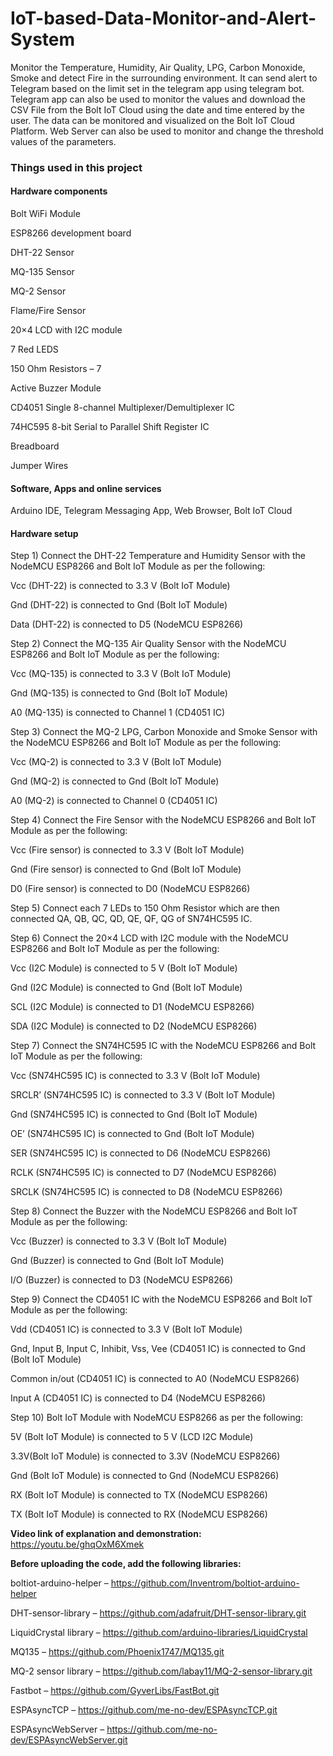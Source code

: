 # IoT-based-Data-Monitor-and-Alert-System
Monitor the Temperature, Humidity, Air Quality, LPG, Carbon Monoxide, Smoke and detect Fire in the surrounding environment. It can send alert to Telegram based on the limit set in the telegram app using telegram bot. Telegram app can also be used to monitor the values and download the CSV File from the Bolt IoT Cloud using the date and time entered by the user. The data can be monitored and visualized on the Bolt IoT Cloud Platform. Web Server can also be used to monitor and change the threshold values of the parameters.

<b><h3>Things used in this project</b></h3>

<h4><b>Hardware components</h4></b>

Bolt WiFi Module

ESP8266 development board

DHT-22 Sensor

MQ-135 Sensor

MQ-2 Sensor

Flame/Fire Sensor

20×4 LCD with I2C module

7 Red LEDS

150 Ohm Resistors – 7

Active Buzzer Module

CD4051 Single 8-channel Multiplexer/Demultiplexer IC

74HC595 8-bit Serial to Parallel Shift Register IC

Breadboard

Jumper Wires

<h4><b>Software, Apps and online services</h4></b>

Arduino IDE, Telegram Messaging App, Web Browser, Bolt IoT Cloud


<h4><b>Hardware setup</h4></b>

Step 1) Connect the DHT-22 Temperature and Humidity Sensor with the NodeMCU ESP8266 and Bolt IoT Module as per the following:

Vcc (DHT-22) is connected to 3.3 V (Bolt IoT Module)

Gnd (DHT-22) is connected to Gnd (Bolt IoT Module)

Data (DHT-22) is connected to D5 (NodeMCU ESP8266)

Step 2) Connect the MQ-135 Air Quality Sensor with the NodeMCU ESP8266 and Bolt IoT Module as per the following:

Vcc (MQ-135) is connected to 3.3 V (Bolt IoT Module)

Gnd (MQ-135) is connected to Gnd (Bolt IoT Module)

A0 (MQ-135) is connected to Channel 1 (CD4051 IC)

Step 3) Connect the MQ-2 LPG, Carbon Monoxide and Smoke Sensor with the NodeMCU ESP8266 and Bolt IoT Module as per the following:

Vcc (MQ-2) is connected to 3.3 V (Bolt IoT Module)

Gnd (MQ-2) is connected to Gnd (Bolt IoT Module)

A0 (MQ-2) is connected to Channel 0 (CD4051 IC)

Step 4) Connect the Fire Sensor with the NodeMCU ESP8266 and Bolt IoT Module as per the following:

Vcc (Fire sensor) is connected to 3.3 V (Bolt IoT Module)

Gnd (Fire sensor) is connected to Gnd (Bolt IoT Module)

D0 (Fire sensor) is connected to D0 (NodeMCU ESP8266)

Step 5) Connect each 7 LEDs to 150 Ohm Resistor which are then connected QA, QB, QC, QD, QE, QF, QG of SN74HC595 IC.

Step 6) Connect the 20×4 LCD with I2C module with the NodeMCU ESP8266 and Bolt IoT Module as per the following:

Vcc (I2C Module) is connected to 5 V (Bolt IoT Module)

Gnd (I2C Module) is connected to Gnd (Bolt IoT Module)

SCL (I2C Module) is connected to D1 (NodeMCU ESP8266)

SDA (I2C Module) is connected to D2 (NodeMCU ESP8266)

Step 7) Connect the SN74HC595 IC with the NodeMCU ESP8266 and Bolt IoT Module as per the following:

Vcc (SN74HC595 IC) is connected to 3.3 V (Bolt IoT Module)

SRCLR’ (SN74HC595 IC) is connected to 3.3 V (Bolt IoT Module)

Gnd (SN74HC595 IC) is connected to Gnd (Bolt IoT Module)

OE’ (SN74HC595 IC) is connected to Gnd (Bolt IoT Module)

SER (SN74HC595 IC) is connected to D6 (NodeMCU ESP8266)

RCLK (SN74HC595 IC) is connected to D7 (NodeMCU ESP8266)

SRCLK (SN74HC595 IC) is connected to D8 (NodeMCU ESP8266)

Step 8) Connect the Buzzer with the NodeMCU ESP8266 and Bolt IoT Module as per the following:

Vcc (Buzzer) is connected to 3.3 V (Bolt IoT Module)

Gnd (Buzzer) is connected to Gnd (Bolt IoT Module)

I/O (Buzzer) is connected to D3 (NodeMCU ESP8266)

Step 9) Connect the CD4051 IC with the NodeMCU ESP8266 and Bolt IoT Module as per the following:

Vdd (CD4051 IC) is connected to 3.3 V (Bolt IoT Module)

Gnd, Input B, Input C, Inhibit, Vss, Vee (CD4051 IC) is connected to Gnd (Bolt IoT Module)

Common in/out (CD4051 IC) is connected to A0 (NodeMCU ESP8266)

Input A (CD4051 IC) is connected to D4 (NodeMCU ESP8266)

Step 10) Bolt IoT Module with NodeMCU ESP8266 as per the following:

5V (Bolt IoT Module) is connected to 5 V (LCD I2C Module)

3.3V(Bolt IoT Module) is connected to 3.3V (NodeMCU ESP8266)

Gnd (Bolt IoT Module) is connected to Gnd (NodeMCU ESP8266)

RX (Bolt IoT Module) is connected to TX (NodeMCU ESP8266)

TX (Bolt IoT Module) is connected to RX (NodeMCU ESP8266)

<b>Video link of explanation and demonstration:</b> https://youtu.be/ghqOxM6Xmek

<b>Before uploading the code, add the following libraries:</b>

boltiot-arduino-helper – https://github.com/Inventrom/boltiot-arduino-helper

DHT-sensor-library – https://github.com/adafruit/DHT-sensor-library.git

LiquidCrystal library – https://github.com/arduino-libraries/LiquidCrystal

MQ135 – https://github.com/Phoenix1747/MQ135.git

MQ-2 sensor library – https://github.com/labay11/MQ-2-sensor-library.git

Fastbot – https://github.com/GyverLibs/FastBot.git

ESPAsyncTCP – https://github.com/me-no-dev/ESPAsyncTCP.git

ESPAsyncWebServer – https://github.com/me-no-dev/ESPAsyncWebServer.git
